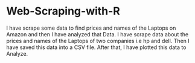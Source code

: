 # Web-Scraping-with-R
I have scrape some data to find prices and names of the Laptops on Amazon and then I have analyzed that Data.
I have scrape data about the prices and names of the Laptops of two companies i.e hp and dell. Then I have saved this data into a CSV file.
After that, I have plotted this data to Analyze.
